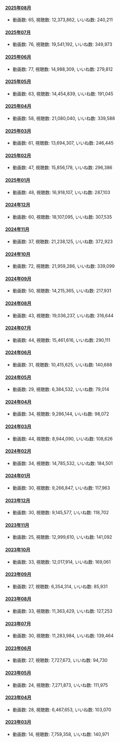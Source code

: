 #### [2025年08月](videos/202508 "wikilink")

-   動画数: 65, 視聴数: 12,373,862, いいね数: 240,211

#### [2025年07月](videos/202507 "wikilink")

-   動画数: 76, 視聴数: 19,541,192, いいね数: 349,973

#### [2025年06月](videos/202506 "wikilink")

-   動画数: 77, 視聴数: 14,988,309, いいね数: 279,812

#### [2025年05月](videos/202505 "wikilink")

-   動画数: 63, 視聴数: 14,454,839, いいね数: 191,045

#### [2025年04月](videos/202504 "wikilink")

-   動画数: 58, 視聴数: 21,080,040, いいね数: 339,588

#### [2025年03月](videos/202503 "wikilink")

-   動画数: 61, 視聴数: 13,694,307, いいね数: 246,445

#### [2025年02月](videos/202502 "wikilink")

-   動画数: 47, 視聴数: 15,856,178, いいね数: 296,386

#### [2025年01月](videos/202501 "wikilink")

-   動画数: 48, 視聴数: 16,918,107, いいね数: 287,103

#### [2024年12月](videos/202412 "wikilink")

-   動画数: 60, 視聴数: 18,107,095, いいね数: 307,535

#### [2024年11月](videos/202411 "wikilink")

-   動画数: 37, 視聴数: 21,238,125, いいね数: 372,923

#### [2024年10月](videos/202410 "wikilink")

-   動画数: 72, 視聴数: 21,959,286, いいね数: 339,099

#### [2024年09月](videos/202409 "wikilink")

-   動画数: 50, 視聴数: 14,215,365, いいね数: 217,931

#### [2024年08月](videos/202408 "wikilink")

-   動画数: 43, 視聴数: 19,036,237, いいね数: 316,644

#### [2024年07月](videos/202407 "wikilink")

-   動画数: 44, 視聴数: 15,461,616, いいね数: 290,111

#### [2024年06月](videos/202406 "wikilink")

-   動画数: 31, 視聴数: 10,415,625, いいね数: 140,688

#### [2024年05月](videos/202405 "wikilink")

-   動画数: 29, 視聴数: 6,384,532, いいね数: 79,014

#### [2024年04月](videos/202404 "wikilink")

-   動画数: 34, 視聴数: 9,286,144, いいね数: 98,072

#### [2024年03月](videos/202403 "wikilink")

-   動画数: 44, 視聴数: 8,944,090, いいね数: 108,626

#### [2024年02月](videos/202402 "wikilink")

-   動画数: 34, 視聴数: 14,785,532, いいね数: 184,501

#### [2024年01月](videos/202401 "wikilink")

-   動画数: 30, 視聴数: 9,266,847, いいね数: 117,963

#### [2023年12月](videos/202312 "wikilink")

-   動画数: 30, 視聴数: 9,145,577, いいね数: 118,702

#### [2023年11月](videos/202311 "wikilink")

-   動画数: 25, 視聴数: 12,999,610, いいね数: 141,092

#### [2023年10月](videos/202310 "wikilink")

-   動画数: 33, 視聴数: 12,017,914, いいね数: 169,061

#### [2023年09月](videos/202309 "wikilink")

-   動画数: 27, 視聴数: 6,354,314, いいね数: 85,931

#### [2023年08月](videos/202308 "wikilink")

-   動画数: 33, 視聴数: 11,363,429, いいね数: 127,253

#### [2023年07月](videos/202307 "wikilink")

-   動画数: 30, 視聴数: 11,283,984, いいね数: 139,464

#### [2023年06月](videos/202306 "wikilink")

-   動画数: 27, 視聴数: 7,727,673, いいね数: 94,730

#### [2023年05月](videos/202305 "wikilink")

-   動画数: 24, 視聴数: 7,271,873, いいね数: 111,975

#### [2023年04月](videos/202304 "wikilink")

-   動画数: 28, 視聴数: 6,467,653, いいね数: 103,070

#### [2023年03月](videos/202303 "wikilink")

-   動画数: 14, 視聴数: 7,759,358, いいね数: 140,971

